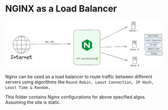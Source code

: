 # NGINX as a Load Balancer

![alt text](image.png)

Nginx can be used as a load balancer to route traffic between different servers using algorithms like `Round-Robin, Least Connection, IP Hash, Least Time & Random.`

This folder contains Nginx configurations for above specified algos. Assuming the site is static.